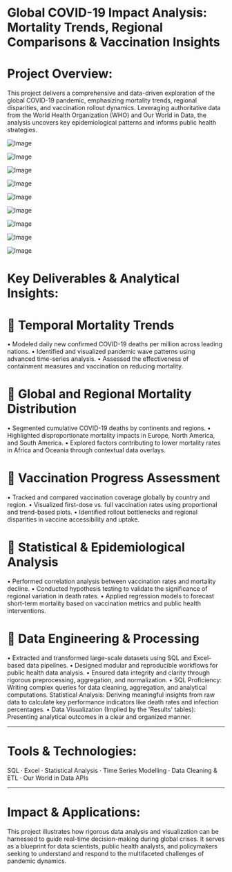 #  Global COVID-19 Impact Analysis: Mortality Trends, Regional Comparisons & Vaccination Insights

# Project Overview:

This project delivers a comprehensive and data-driven exploration of the global COVID-19 pandemic, emphasizing mortality trends, regional disparities, and vaccination rollout dynamics. Leveraging authoritative data from the World Health Organization (WHO) and Our World in Data, the analysis uncovers key epidemiological patterns and informs public health strategies.


![Image](https://github.com/user-attachments/assets/90bce0d0-c4ef-460b-9d92-a22f058d4ae2)

![Image](https://github.com/user-attachments/assets/8ca5870a-b2d4-4bd2-96d7-4ceffb47f859)

![Image](https://github.com/user-attachments/assets/09651783-2e3b-41c8-bac5-cf5646ceaa40)

![Image](https://github.com/user-attachments/assets/de8a575d-4a5b-47c8-81c3-3e4edb9b9806)

![Image](https://github.com/user-attachments/assets/a2fd23a1-3086-4761-abd9-d7598b926448)

![Image](https://github.com/user-attachments/assets/ac700d0f-901e-4280-85b1-5d8dd2a13309)

![Image](https://github.com/user-attachments/assets/a952daa2-82e6-44d9-9f89-6742542d45da)

![Image](https://github.com/user-attachments/assets/e830bee6-739f-49ad-9294-9c62b5cb0acf)

![Image](https://github.com/user-attachments/assets/752580f9-5975-4820-97a9-9f081a00a0ef)


# Key Deliverables & Analytical Insights:

# 🔹 Temporal Mortality Trends

•	Modeled daily new confirmed COVID-19 deaths per million across leading nations.
•	Identified and visualized pandemic wave patterns using advanced time-series analysis.
•	Assessed the effectiveness of containment measures and vaccination on reducing mortality.

# 🔹 Global and Regional Mortality Distribution

•	Segmented cumulative COVID-19 deaths by continents and regions.
•	Highlighted disproportionate mortality impacts in Europe, North America, and South America.
•	Explored factors contributing to lower mortality rates in Africa and Oceania through contextual data overlays.

# 🔹 Vaccination Progress Assessment

•	Tracked and compared vaccination coverage globally by country and region.
•	Visualized first-dose vs. full vaccination rates using proportional and trend-based plots.
•	Identified rollout bottlenecks and regional disparities in vaccine accessibility and uptake.


# 🔹 Statistical & Epidemiological Analysis

•	Performed correlation analysis between vaccination rates and mortality decline.
•	Conducted hypothesis testing to validate the significance of regional variation in death rates.
•	Applied regression models to forecast short-term mortality based on vaccination metrics and public health interventions.

# 🔹 Data Engineering & Processing

•	Extracted and transformed large-scale datasets using SQL and Excel-based data pipelines.
•	Designed modular and reproducible workflows for public health data analysis.
•	Ensured data integrity and clarity through rigorous preprocessing, aggregation, and normalization.
•	SQL Proficiency: Writing complex queries for data cleaning, aggregation, and analytical computations. Statistical Analysis: Deriving meaningful insights from raw data to calculate key performance indicators like death rates and infection percentages.
•	Data Visualization (Implied by the 'Results' tables): Presenting analytical outcomes in a clear and organized manner.
________________________________________
# Tools & Technologies:
SQL · Excel · Statistical Analysis · Time Series Modelling · Data Cleaning & ETL · Our World in Data APIs
________________________________________
# Impact & Applications:
This project illustrates how rigorous data analysis and visualization can be harnessed to guide real-time decision-making during global crises. It serves as a blueprint for data scientists, public health analysts, and policymakers seeking to understand and respond to the multifaceted challenges of pandemic dynamics.


